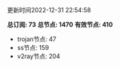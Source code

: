 更新时间2022-12-31 22:54:58

**总订阅: 73**
**总节点: 1470**
**有效节点: 410**
- trojan节点: 47
- ss节点: 159
- v2ray节点: 204
